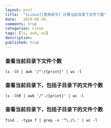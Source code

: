 ```yaml
---
layout: post
title:  "[Linux][常用命令] 计算当前目录下文件个数"
date:   2019-08-26
comments: true
categories: Linux
tags: [ls, awk, wc]
description:
published: true
---
```


### 查看当前目录下文件个数

```
ls -lh | awk '/^-/{print}' | wc -l
```

### 查看当前目录下，包括子目录下的文件个数

```
ls -lhR | awk '/^-/{print}' | wc -l
```

### 查看当前目录下，包括子目录下的文件个数

```
find . -type f | grep -v '^\./\.' | wc -l
```
